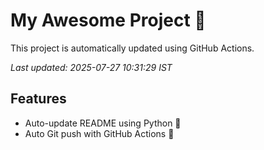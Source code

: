 # My Awesome Project 🚀

This project is automatically updated using GitHub Actions.

_Last updated: 2025-07-27 10:31:29 IST_

## Features
- Auto-update README using Python 🐍
- Auto Git push with GitHub Actions 🤖
